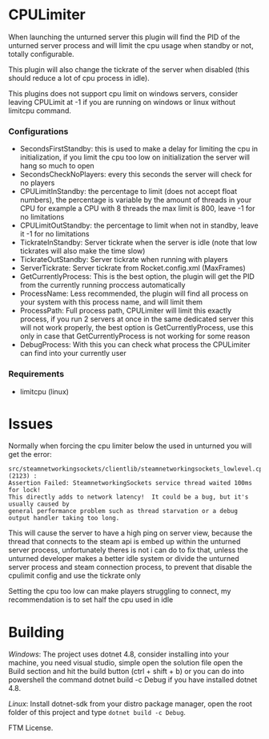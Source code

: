 # CPULimiter
When launching the unturned server this plugin will find the PID of the unturned server process and will 
limit the cpu usage when standby or not, totally configurable.

This plugin will also change the tickrate of the server when disabled (this should reduce a lot of cpu process in idle).

This plugins does not support cpu limit on windows servers, consider leaving CPULimit at -1 if you are running on windows or linux without limitcpu command.

### Configurations

- SecondsFirstStandby: this is used to make a delay for limiting the cpu in initialization, if you limit the cpu too 
low on initialization the server will hang so much to open
- SecondsCheckNoPlayers: every this seconds the server will check for no players
- CPULimitInStandby: the percentage to limit (does not accept float numbers), the percentage is variable by the amount of threads in your CPU
for example a CPU with 8 threads the max limit is 800, leave -1 for no limitations
- CPULimitOutStandby: the percentage to limit when not in standby, leave it -1 for no limitations
- TickrateInStandby: Server tickrate when the server is idle (note that low tickrates will also make the time slow)
- TickrateOutStandby: Server tickrate when running with players
- ServerTickrate: Server tickrate from Rocket.config.xml (MaxFrames)
- GetCurrentlyProcess: This is the best option, the plugin will get the PID from the currently running proccess automatically
- ProcessName: Less recommended, the plugin will find all process on your system with this process name, and will limit them
- ProcessPath: Full process path, CPULimiter will limit this exactly process, if you run 2 servers at once in the same dedicated server this will not work properly, the best option is GetCurrentlyProcess, use this only in case that GetCurrentlyProcess is not working for some reason
- DebugProcess: With this you can check what process the CPULimiter can find into your currently user

### Requirements

- limitcpu (linux)

# Issues

Normally when forcing the cpu limiter below the used in unturned you will get the error:
```
src/steamnetworkingsockets/clientlib/steamnetworkingsockets_lowlevel.cpp (2123) : 
Assertion Failed: SteamnetworkingSockets service thread waited 100ms for lock!  
This directly adds to network latency!  It could be a bug, but it's usually caused by 
general performance problem such as thread starvation or a debug output handler taking too long.
```
This will cause the server to have a high ping on server view, because the thread that connects to the steam api is embed up within the unturned server process,
unfortunately theres is not i can do to fix that, unless the unturned developer makes a better idle system or divide the unturned server process and steam connection process, to prevent that disable the cpulimit config and use the tickrate only

Setting the cpu too low can make players struggling to connect, my recommendation is to set half the cpu used in idle

# Building

*Windows*: The project uses dotnet 4.8, consider installing into your machine, you need visual studio, 
simple open the solution file open the Build section and hit the build button (ctrl + shift + b) 
or you can do into powershell the command dotnet build -c Debug if you have installed dotnet 4.8.

*Linux*: Install dotnet-sdk from your distro package manager, open the root folder of this project and type ``dotnet build -c Debug``.

FTM License.
